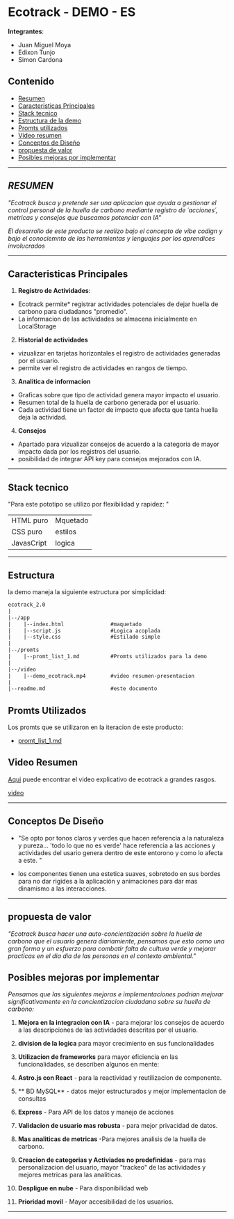 

# Ecotrack - DEMO - ES
**Integrantes**:
- Juan Miguel Moya
- Edixon Tunjo
- Simon Cardona

## Contenido
 - [Resumen](#resumen) 
 - [Caracteristicas Principales ](#caracteristicas-principales)
 - [Stack tecnico](#Stack-tecnico)
 - [Estructura de la demo](#estructura)
 - [Promts utilizados](#Promts-utilizados)
 - [Video resumen](#video-resumen)
 - [Conceptos de Diseño](#conceptos-de-diseño)
 - [propuesta de valor](#propuesta-de-valor)
 - [Posibles mejoras por implementar](#posibles-mejoras-por-implementar)
---

## ***RESUMEN***

*"Ecotrack busca y pretende ser una aplicacion que ayuda a gestionar el control personal de la huella de carbono mediante registro de ´acciones´, metricas y consejos que buscamos potenciar con IA"*

*El desarrollo de este producto se realizo bajo el concepto de vibe codign y bajo  el conociemnto de las herramientas y lenguajes por los aprendices involucrados*
 
---



## Caracteristicas Principales

1. **Registro de Actividades**:
- Ecotrack permite* registrar actividades potenciales de dejar huella de carbono  para ciudadanos "promedio".
- La informacion de las actividades se almacena inicialmente en LocalStorage

2. **Historial de actividades**
- vizualizar en tarjetas horizontales el registro de actividades generadas por el usuario.
- permite ver el registro de actividades en rangos de tiempo.

3. **Analitica de informacion**
- Graficas sobre que tipo de actividad genera mayor impacto el usuario.
- Resumen total de la huella de carbono generada por el usuario.
- Cada actividad tiene un factor de impacto que afecta que tanta huella deja la actividad.

4. **Consejos**
 
 - Apartado para vizualizar consejos de acuerdo a la categoria de mayor impacto dada por los registros del usuario.
 -  posibilidad de integrar API key para consejos mejorados con IA.
 ---
## Stack tecnico

"Para este pototipo se utilizo por flexibilidad y rapidez: "

|            |                |
| ---------- | -------------- |
| HTML puro  | Mquetado       |
| CSS puro   | estilos        |
| JavasCript | logica         |
---
## Estructura
la demo maneja la siguiente estructura por simplicidad:
```txt
ecotrack_2.0
|
|--/app
|    |--index.html               #maquetado
|    |--script.js                #Logica acoplada
|    |--style.css                #Estilado simple
|
|--/promts
|    |--promt_list_1.md          #Promts utilizados para la demo
|
|--/video
|    |--demo_ecotrack.mp4        #video resumen-presentacion 
|
|--readme.md                     #este documento

```
## Promts Utilizados

Los promts que se utilizaron en la iteracion de este producto:

- [promt_list_1.md](/Promts/promt_list_1.md)


## Video Resumen
[Aqui](/Promts/promt_list_1.md) puede encontrar el video explicativo de ecotrack  a grandes rasgos.

[video](/video/demo_ecotrack.mp4)

---

## Conceptos De Diseño

- "Se opto por tonos claros y verdes que hacen referencia a la naturaleza y pureza... 'todo lo que no es verde' hace referencia a las acciones y actividades del usario genera dentro de este entorono y como lo afecta a este. "

- los componentes tienen una estetica suaves, sobretodo en sus bordes para no dar rigides a la aplicación y animaciones para dar mas dinamismo a las interacciones.
---

## propuesta de valor

*"Ecotrack busca hacer una auto-concientización sobre la huella de carbono que el usuario genera diariamiente, pensamos que esto como una gran forma y un esfuerzo para combatir falta de cultura verde y mejorar practicas en el dia dia de las personas en el contexto ambiental."*

## Posibles mejoras por implementar

*Pensamos que las siguientes mejoras e implementaciones podrian mejorar significativamente en la concientizacion ciudadana sobre su huella de carbono:*

1. **Mejora en la integracion con IA** - para mejorar los consejos de acuerdo a las descripciones de las actividades descritas por el usuario.
2.  **division de la logica** para mayor crecimiento en sus funcionalidades
3. **Utilizacion de frameworks** para mayor eficiencia en las funcionalidades, se describen algunos en mente: 
4. **Astro.js con React** - para la reactividad  y reutilizacion de componente.

5. ** BD MySQL** - datos mejor estructurados y mejor implementacion de consultas
6. **Express** - Para API de los datos y manejo de acciones

7. **Validacion de usuario mas robusta** - para mejor privacidad de datos.
8. **Mas analiticas de metricas** -Para mejores analisis de la huella de carbono.

9.  **Creacion de categorias y Activiades no predefinidas** - para mas personalizacion del usuario, mayor "trackeo" de las actividades y mejores metricas para las analiticas.

10.  **Despligue en nube** - Para disponibilidad web

11.  **Prioridad movil** - Mayor accesibilidad de los usuarios.
---